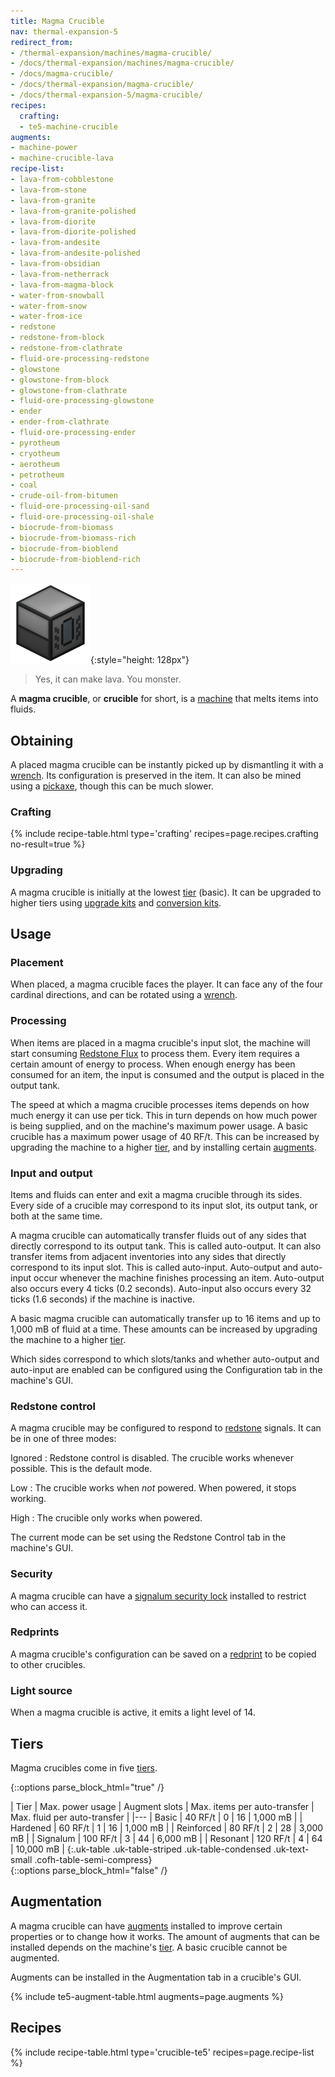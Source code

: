 ```yaml
---
title: Magma Crucible
nav: thermal-expansion-5
redirect_from:
- /thermal-expansion/machines/magma-crucible/
- /docs/thermal-expansion/machines/magma-crucible/
- /docs/magma-crucible/
- /docs/thermal-expansion/magma-crucible/
- /docs/thermal-expansion-5/magma-crucible/
recipes:
  crafting:
  - te5-machine-crucible
augments:
- machine-power
- machine-crucible-lava
recipe-list:
- lava-from-cobblestone
- lava-from-stone
- lava-from-granite
- lava-from-granite-polished
- lava-from-diorite
- lava-from-diorite-polished
- lava-from-andesite
- lava-from-andesite-polished
- lava-from-obsidian
- lava-from-netherrack
- lava-from-magma-block
- water-from-snowball
- water-from-snow
- water-from-ice
- redstone
- redstone-from-block
- redstone-from-clathrate
- fluid-ore-processing-redstone
- glowstone
- glowstone-from-block
- glowstone-from-clathrate
- fluid-ore-processing-glowstone
- ender
- ender-from-clathrate
- fluid-ore-processing-ender
- pyrotheum
- cryotheum
- aerotheum
- petrotheum
- coal
- crude-oil-from-bitumen
- fluid-ore-processing-oil-sand
- fluid-ore-processing-oil-shale
- biocrude-from-biomass
- biocrude-from-biomass-rich
- biocrude-from-bioblend
- biocrude-from-bioblend-rich
---
```


![Magma crucible](/assets/images/thermal-expansion-5/magma-crucible.png){:style="height: 128px"}

> Yes, it can make lava. You monster.


A **magma crucible**, or **crucible** for short, is a [machine](/docs/1.12/thermal-expansion-5/machines/)
that melts items into fluids.


Obtaining
---------

A placed magma crucible can be instantly picked up by dismantling it with a
[wrench](/docs/1.12/wrenches/). Its configuration is preserved in the item. It can
also be mined using a [pickaxe](https://minecraft.gamepedia.com/Pickaxe), though
this can be much slower.

### Crafting
{% include recipe-table.html type='crafting' recipes=page.recipes.crafting no-result=true %}

### Upgrading
A magma crucible is initially at the lowest [tier](#tiers) (basic). It can be
upgraded to higher tiers using [upgrade kits](/docs/1.12/thermal-foundation-2/upgrade-kits/) and
[conversion kits](/docs/1.12/thermal-foundation-2/conversion-kits/).


Usage
-----

### Placement
When placed, a magma crucible faces the player. It can face any of the four
cardinal directions, and can be rotated using a [wrench](/docs/1.12/wrenches/).

### Processing
When items are placed in a magma crucible's input slot, the machine will start
consuming [Redstone Flux](/docs/redstone-flux/) to process them. Every item
requires a certain amount of energy to process. When enough energy has been
consumed for an item, the input is consumed and the output is placed in the
output tank.

The speed at which a magma crucible processes items depends on how much energy
it can use per tick. This in turn depends on how much power is being supplied,
and on the machine's maximum power usage. A basic crucible has a maximum power
usage of 40 RF/t. This can be increased by upgrading the machine to a higher
[tier](#tiers), and by installing certain [augments](#augmentation).

### Input and output
Items and fluids can enter and exit a magma crucible through its sides. Every
side of a crucible may correspond to its input slot, its output tank, or both at
the same time.

A magma crucible can automatically transfer fluids out of any sides that
directly correspond to its output tank. This is called auto-output. It can also
transfer items from adjacent inventories into any sides that directly correspond
to its input slot. This is called auto-input. Auto-output and auto-input occur
whenever the machine finishes processing an item. Auto-output also occurs every
4 ticks (0.2 seconds). Auto-input also occurs every 32 ticks (1.6 seconds) if
the machine is inactive.

A basic magma crucible can automatically transfer up to 16 items and up to 1,000
mB of fluid at a time. These amounts can be increased by upgrading the machine
to a higher [tier](#tiers).

Which sides correspond to which slots/tanks and whether auto-output and
auto-input are enabled can be configured using the Configuration tab in the
machine's GUI.

### Redstone control
A magma crucible may be configured to respond to
[redstone](https://minecraft.gamepedia.com/Redstone) signals. It can be in one
of three modes:

Ignored
: Redstone control is disabled. The crucible works whenever possible. This is
the default mode.

Low
: The crucible works when *not* powered. When powered, it stops working.

High
: The crucible only works when powered.

The current mode can be set using the Redstone Control tab in the machine's GUI.

### Security
A magma crucible can have a [signalum security
lock](/docs/1.12/thermal-foundation-2/signalum-security-lock/) installed to restrict who can access it.

### Redprints
A magma crucible's configuration can be saved on a [redprint](/docs/1.12/thermal-foundation-2/redprint/)
to be copied to other crucibles.

### Light source
When a magma crucible is active, it emits a light level of 14.


Tiers
-----

Magma crucibles come in five [tiers](/docs/1.12/thermal-foundation-2/tiers/).

{::options parse_block_html="true" /}
<div class="uk-overflow-container">
| Tier | Max. power usage | Augment slots | Max. items per auto-transfer | Max. fluid per auto-transfer |
|---
| Basic | 40 RF/t | 0 | 16 | 1,000 mB |
| Hardened | 60 RF/t | 1 | 16 | 1,000 mB |
| Reinforced | 80 RF/t | 2 | 28 | 3,000 mB |
| Signalum | 100 RF/t | 3 | 44 | 6,000 mB |
| Resonant | 120 RF/t | 4 | 64 | 10,000 mB |
{:.uk-table .uk-table-striped .uk-table-condensed .uk-text-small .cofh-table-semi-compress}
</div>
{::options parse_block_html="false" /}


Augmentation
------------

A magma crucible can have [augments](/docs/1.12/thermal-expansion-5/augments/) installed to improve
certain properties or to change how it works. The amount of augments that can be
installed depends on the machine's [tier](#tiers). A basic crucible cannot be
augmented.

Augments can be installed in the Augmentation tab in a crucible's GUI.

{% include te5-augment-table.html augments=page.augments %}


Recipes
-------

{% include recipe-table.html type='crucible-te5' recipes=page.recipe-list %}
